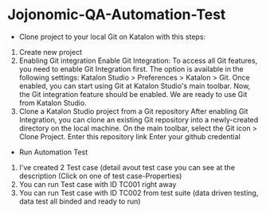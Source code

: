 # Jojonomic-QA-Automation-Test

* Clone project to your local Git on Katalon with this steps:
1. Create new project
2. Enabling Git integration
Enable Git Integration: To access all Git features, you need to enable Git Integration first. The option is available in the following settings: Katalon Studio > Preferences > Katalon > Git. Once enabled, you can start using Git at Katalon Studio's main toolbar.
Now, the Git integration feature should be enabled. We are ready to use Git from Katalon Studio.
3. Clone a Katalon Studio project from a Git repository
After enabling Git Integration, you can clone an existing Git repository into a newly-created directory on the local machine.
On the main toolbar, select the Git icon > Clone Project.
 Enter this repository link
 Enter your github credential

* Run Automation Test
1. I've created 2 Test case (detail avout test case you can see at the description (Click on one of test case-Properties)
2. You can run Test case with ID TC001 right away
3. You can run Test case with ID TC002 from test suite (data driven testing, data test all binded and ready to run)



